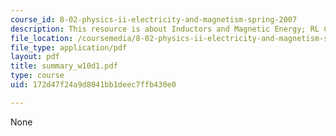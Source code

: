 ```yaml
---
course_id: 8-02-physics-ii-electricity-and-magnetism-spring-2007
description: This resource is about Inductors and Magnetic Energy; RL Circuits.
file_location: /coursemedia/8-02-physics-ii-electricity-and-magnetism-spring-2007/172d47f24a9d8041bb1deec7ffb430e0_summary_w10d1.pdf
file_type: application/pdf
layout: pdf
title: summary_w10d1.pdf
type: course
uid: 172d47f24a9d8041bb1deec7ffb430e0

---
```

None